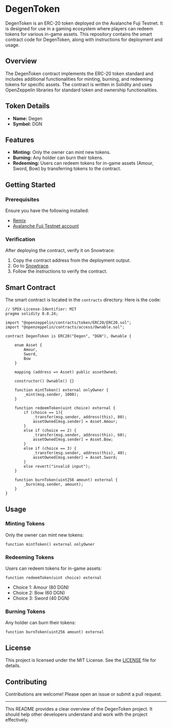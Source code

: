 # DegenToken

DegenToken is an ERC-20 token deployed on the Avalanche Fuji Testnet. It is designed for use in a gaming ecosystem where players can redeem tokens for various in-game assets. This repository contains the smart contract code for DegenToken, along with instructions for deployment and usage.

## Overview

The DegenToken contract implements the ERC-20 token standard and includes additional functionalities for minting, burning, and redeeming tokens for specific assets. The contract is written in Solidity and uses OpenZeppelin libraries for standard token and ownership functionalities.

## Token Details

- **Name:** Degen
- **Symbol:** DGN

## Features

- **Minting:** Only the owner can mint new tokens.
- **Burning:** Any holder can burn their tokens.
- **Redeeming:** Users can redeem tokens for in-game assets (Amour, Sword, Bow) by transferring tokens to the contract.

## Getting Started

### Prerequisites

Ensure you have the following installed:

- [Remix](https://remix.ethereum.org/)
- [Avalanche Fuji Testnet account](https://docs.avax.network/build/tutorials/platform/create-a-fuji-testnet-faucet/)


### Verification

After deploying the contract, verify it on Snowtrace:

1. Copy the contract address from the deployment output.
2. Go to [Snowtrace](https://snowtrace.io/).
3. Follow the instructions to verify the contract.

## Smart Contract

The smart contract is located in the `contracts` directory. Here is the code:

```solidity
// SPDX-License-Identifier: MIT
pragma solidity 0.8.24;

import "@openzeppelin/contracts/token/ERC20/ERC20.sol";
import "@openzeppelin/contracts/access/Ownable.sol";

contract DegenToken is ERC20("Degen", "DGN"), Ownable {
    
    enum Asset {
        Amour, 
        Sword,
        Bow
    }

    mapping (address => Asset) public assetOwned;

    constructor() Ownable() {}

    function mintToken() external onlyOwner {
        _mint(msg.sender, 1000);
    }

    function redeemToken(uint choice) external {
        if (choice == 1){
            _transfer(msg.sender, address(this), 80);
            assetOwned[msg.sender] = Asset.Amour;
        }
        else if (choice == 2) {
            _transfer(msg.sender, address(this), 60);
            assetOwned[msg.sender] = Asset.Bow;
        }
        else if (choice == 3) {
            _transfer(msg.sender, address(this), 40);
            assetOwned[msg.sender] = Asset.Sword;
        }
        else revert("invalid input");
    }

    function burnToken(uint256 amount) external {
        _burn(msg.sender, amount);
    }
}
```

## Usage

### Minting Tokens

Only the owner can mint new tokens:

```solidity
function mintToken() external onlyOwner
```

### Redeeming Tokens

Users can redeem tokens for in-game assets:

```solidity
function redeemToken(uint choice) external
```

- Choice 1: Amour (80 DGN)
- Choice 2: Bow (60 DGN)
- Choice 3: Sword (40 DGN)

### Burning Tokens

Any holder can burn their tokens:

```solidity
function burnToken(uint256 amount) external
```

## License

This project is licensed under the MIT License. See the [LICENSE](LICENSE) file for details.

## Contributing

Contributions are welcome! Please open an issue or submit a pull request.

---

This README provides a clear overview of the DegenToken project. It should help other developers understand and work with the project effectively.
